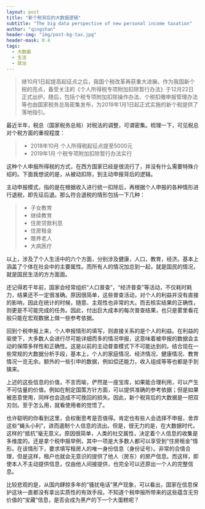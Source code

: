 ```yaml
---
layout: post
title: "新个税背后的大数据逻辑"
subtitle: "The big data perspective of new personal income taxation"
author: "qingshan"
header-img: "img/post-bg-tax.jpg"
header-mask: 0.4
tags:
  - 大数据
  - 生活
  - 政治
---
```

> 继10月1日起提高起征点之后，我国个税改革再获重大进展。作为我国新个税的亮点，备受关注的《个人所得税专项附加扣除暂行办法》于12月22日正式出炉。随后，包括个税专项附加扣除操作办法、个税扣缴申报管理办法等也由国家税务总局密集发布，为2019年1月1日起正式实施的新个税提供了落地指引。

最近半年，税总（国家税务总局）对税法的调整，可谓密集。梳理一下，可见税总对个税方面的重视程度：
>* 2018年10月 个人所得税起征点提至5000元
>* 2019年1月 个税专项附加扣除暂行办法实行

这种个人申报所得税的方式，在西方国家已经是很流行了，并没有什么需要特殊介绍的。下面我想说的是，从被动扣除，到主动申报背后的逻辑。

主动申报模式，指的是在根据收入进行统一扣除后，再根据个人申报的各种情形进行退税，即先征后退。那么符合退税的情形包括一下几种：

>* 子女教育
>* 继续教育
>* 住房贷款利息
>* 住房租金
>* 赡养老人
>* 大病医疗

以上，涉及了个人生活中的六个方面，分别涉及健康，人口，教育，经济。基本上涵盖了个体在社会中的主要属性。而所有人的情况加总到一起，就是国民的情况，就是国民生活的方方面面。

还记得若干年前，国家会经常组织“人口普查”，“经济普查”等活动，不仅耗时耗力，结果还不一定很准确。原因很简单，这些普查活动，对个人的利益并没有直接的影响，因此在统计的时候，随意、主观性也非常的大。而去核实结果的正确性，则更是不可能完成的任务。因此，付出巨大成本的每次普查结果，也只是雾里看花般只能在宏观数据上做一些参考依据。

回到个税申报上来，个人申报情形的填写，则直接关系的是个人的利益。在利益的驱使下，大多数人会进行尽可能详细而多的情况申报，这意味着被申报的数据会主动的保障多样性和正确性。这是以前的主动普查模式下不可能达到的。结合现在一些常规的大数据分析手段，基本上，个人的家庭情况、经济情况、健康情况、教育情况一览无余。额外的一些引申的数据，例如偿还能力，收入组成等等也都是手到擒来。

上述的这些信息的价值，不言而喻，俨然是一座宝库，如果能合理利用，可以产生不可估量的价值。例如在制定国策方针方面，可以提供准确的参考依据；但是如果被恶意使用，同样也会造成不可挽回的损失。因此，新个税背后的大数据是一把双刃剑。至于怎么用，就看使用者的觉悟了。

也许聪明的你看到这里，会权衡思考是否值得。肯定也有些人会选择不申报，舍弃这些“蝇头小利”，进而遏制个人信息的流出。但是，很无力的是，在大数据时代，这样的“抵抗”毫无意义。原因很简单，人类的社交属性，决定着个人信息的收集是多维度的。还是拿个税申报举例，其中一项是大多数人都可以享受到“住房租金”情形。在该情形下，要求填写租房人的唯一身份信息（身份证号）。非常的合情合理，但是这样，租户也就会无意识的提供了他人（房东）的房产信息。而这样，即使本人不主动提供信息，仅由他人间接提供，也完全可以还原出一个人的完整信息。

比较悲观的是，从国内肆掠多年的“骚扰电话”黑产现象，可以看出，国家在信息保护这块一直都没有拿出实质性的有效手段。不知道个税申报所带来的这些蕴含无穷价值的“宝藏”信息，是否会成为黑产的下一个大蛋糕呢？
